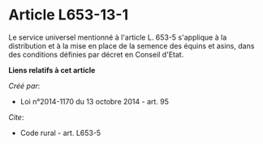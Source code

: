 # Article L653-13-1

Le service universel mentionné à l'article L. 653-5 s'applique à la distribution et à la mise en place de la semence des
équins et asins, dans des conditions définies par décret en Conseil d'Etat.

**Liens relatifs à cet article**

_Créé par_:

  - Loi n°2014-1170 du 13 octobre 2014 - art. 95

_Cite_:

  - Code rural - art. L653-5
